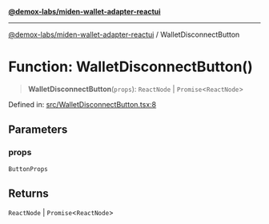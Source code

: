 [**@demox-labs/miden-wallet-adapter-reactui**](../README.md)

***

[@demox-labs/miden-wallet-adapter-reactui](../globals.md) / WalletDisconnectButton

# Function: WalletDisconnectButton()

> **WalletDisconnectButton**(`props`): `ReactNode` \| `Promise`\<`ReactNode`\>

Defined in: [src/WalletDisconnectButton.tsx:8](https://github.com/demox-labs/miden-wallet-adapter/blob/be204aed4a2fe464b8d3fb58a33af058b069dafd/packages/ui/src/WalletDisconnectButton.tsx#L8)

## Parameters

### props

`ButtonProps`

## Returns

`ReactNode` \| `Promise`\<`ReactNode`\>
